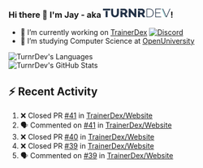 ### Hi there 👋 I'm Jay - aka <img src="https://raw.githubusercontent.com/TurnrDev/TurnrDev/master/Logo/SVG/TurnrDev_Logo_Dark%20Blue%20%26%20Teal.svg" alt="TurnrDev" height="17.5px">!

- 🔭 I’m currently working on [TrainerDex](https://www.github.com/TrainerDex) [![Discord](https://discordapp.com/api/v6/guilds/364313717720219651/widget.png?style=shield)](http://discord.trainerdex.co.uk/)
- 🤔 I’m studying Computer Science at [OpenUniversity](http://www.open.ac.uk/courses/computing-it/degrees/bsc-computing-it-software-q62-soft)

![TurnrDev's Languages](https://github-readme-stats.vercel.app/api/top-langs/?username=TurnrDev&layout=compact&hide_border=true&title_color=1fa6aa&text_color=233247)
<br>
![TurnrDev's GitHub Stats](https://github-readme-stats.vercel.app/api?username=TurnrDev&show_icons=true&hide_border=true&count_private=true&include_all_commits=true&icon_color=1fa6aa&title_color=1fa6aa&text_color=233247)
<br>

## :zap: Recent Activity

<!--START_SECTION:activity-->
1. ❌ Closed PR [#41](https://github.com//TrainerDex/Website/pull/41) in [TrainerDex/Website](https://github.com//TrainerDex/Website)
2. 🗣 Commented on [#41](https://github.com//TrainerDex/Website/issues/41) in [TrainerDex/Website](https://github.com//TrainerDex/Website)
3. ❌ Closed PR [#40](https://github.com//TrainerDex/Website/pull/40) in [TrainerDex/Website](https://github.com//TrainerDex/Website)
4. ❌ Closed PR [#39](https://github.com//TrainerDex/Website/pull/39) in [TrainerDex/Website](https://github.com//TrainerDex/Website)
5. 🗣 Commented on [#39](https://github.com//TrainerDex/Website/issues/39) in [TrainerDex/Website](https://github.com//TrainerDex/Website)
<!--END_SECTION:activity-->
